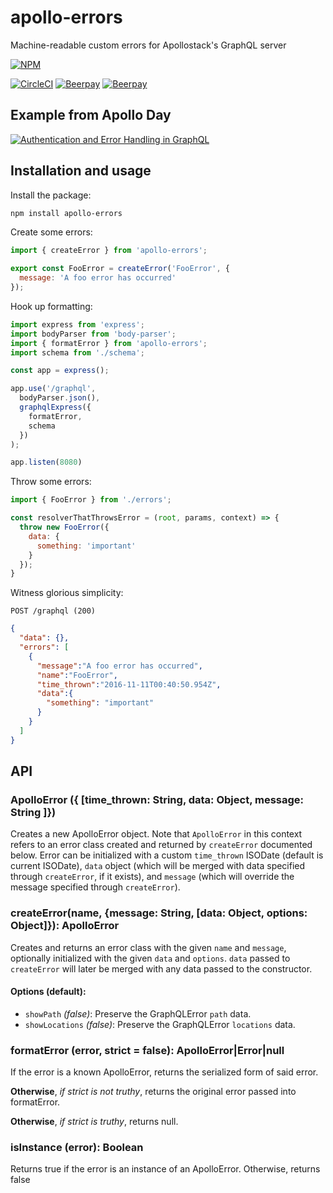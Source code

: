 # apollo-errors
Machine-readable custom errors for Apollostack's GraphQL server

[![NPM](https://nodei.co/npm/apollo-errors.png?downloads=true&downloadRank=true&stars=true)](https://nodei.co/npm/apollo-errors/)

[![CircleCI](https://circleci.com/gh/thebigredgeek/apollo-errors.svg?style=shield)](https://circleci.com/gh/thebigredgeek/apollo-errors/tree/master)  [![Beerpay](https://beerpay.io/thebigredgeek/apollo-errors/badge.svg?style=beer-square)](https://beerpay.io/thebigredgeek/apollo-errors)  [![Beerpay](https://beerpay.io/thebigredgeek/apollo-errors/make-wish.svg?style=flat-square)](https://beerpay.io/thebigredgeek/apollo-errors?focus=wish)

## Example from Apollo Day

[![Authentication and Error Handling in GraphQL](https://img.youtube.com/vi/xaorvBjCE7A/0.jpg)](https://www.youtube.com/watch?v=xaorvBjCE7A)

## Installation and usage

Install the package:

```bash
npm install apollo-errors
```

Create some errors:

```javascript
import { createError } from 'apollo-errors';

export const FooError = createError('FooError', {
  message: 'A foo error has occurred'
});
```

Hook up formatting:

```javascript
import express from 'express';
import bodyParser from 'body-parser';
import { formatError } from 'apollo-errors';
import schema from './schema';

const app = express();

app.use('/graphql',
  bodyParser.json(),
  graphqlExpress({
    formatError,
    schema
  })
);

app.listen(8080)
```

Throw some errors:

```javascript
import { FooError } from './errors';

const resolverThatThrowsError = (root, params, context) => {
  throw new FooError({
    data: {
      something: 'important'
    }
  });
}
```

Witness glorious simplicity:

`POST /graphql (200)`

```json
{
  "data": {},
  "errors": [
    {
      "message":"A foo error has occurred",
      "name":"FooError",
      "time_thrown":"2016-11-11T00:40:50.954Z",
      "data":{
        "something": "important"
      }
    }
  ]
}
```

## API

### ApolloError ({ [time_thrown: String, data: Object, message: String ]})

Creates a new ApolloError object.  Note that `ApolloError` in this context refers
to an error class created and returned by `createError` documented below.  Error can be
initialized with a custom `time_thrown` ISODate (default is current ISODate), `data` object (which will be merged with data specified through `createError`, if it exists), and `message` (which will override the message specified through `createError`).


### createError(name, {message: String, [data: Object, options: Object]}): ApolloError

Creates and returns an error class with the given `name` and `message`, optionally initialized with the given `data` and `options`.  `data` passed to `createError` will later be merged with any data passed to the constructor.

#### Options (default):

 - `showPath` *(false)*: Preserve the GraphQLError `path` data.
 - `showLocations` *(false)*:  Preserve the GraphQLError `locations` data.

### formatError (error, strict = false): ApolloError|Error|null
If the error is a known ApolloError, returns the serialized form of said error.

**Otherwise**, *if strict is not truthy*, returns the original error passed into formatError.

**Otherwise**, *if strict is truthy*, returns null.

### isInstance (error): Boolean
Returns true if the error is an instance of an ApolloError.  Otherwise, returns false
